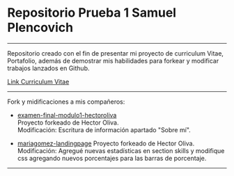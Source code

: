 # Repositorio Prueba 1 Samuel Plencovich

---

Repositorio creado con el fin de presentar mi proyecto de curriculum Vitae, Portafolio, además de demostrar mis habilidades para forkear y modificar trabajos lanzados en Github.

[Link Curriculum Vitae](https://saplencovich.github.io/cv.github.io/) 

---

Fork y midificaciones a mis compañeros:

- [examen-final-modulo1-hectoroliva](https://github.com/saplencovich/examen-final-modulo1-hectoroliva)  
  Proyecto forkeado de Hector Oliva.  
  Modificación: Escritura de información apartado "Sobre mí".

- [mariagomez-landingpage](https://github.com/saplencovich/alejodevel.github.io?tab=readme-ov-file)
  Proyecto forkeado de Hector Oliva.  
  Modificación: Agregué nuevas estadísticas en section skills y modifique css agregando nuevos porcentajes para las barras de porcentaje.

---
